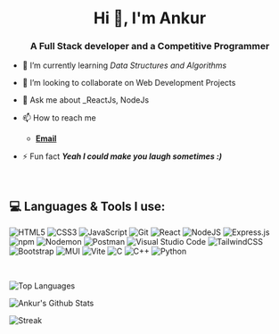 <h1 align="center">Hi 👋, I'm Ankur</h1>
<h3 align="center">A Full Stack developer and a Competitive Programmer</h3>

- 🌱 I’m currently learning _Data Structures and Algorithms_

- 👯 I’m looking to collaborate on Web Development Projects 

- 💬 Ask me about _ReactJs, NodeJs

- 📫 How to reach me 
    - <a href="mailto:im4ankur@gmail.com" target="_blank"> **Email** </a>
    
- ⚡ Fun fact **_Yeah I could make you laugh sometimes :)_**
<br/>


## 💻 Languages &amp; Tools I use:

![HTML5](https://img.shields.io/badge/HTML5-E34F26?style=for-the-badge&logo=html5&logoColor=white)
![CSS3](https://img.shields.io/badge/css3-%231572B6.svg?style=for-the-badge&logo=css3&logoColor=white)
![JavaScript](https://img.shields.io/badge/JavaScript-323330?style=for-the-badge&logo=javascript&logoColor=F7DF1E)
![Git](https://img.shields.io/badge/GIT-E44C30?style=for-the-badge&logo=git&logoColor=white)
![React](https://img.shields.io/badge/react-%2320232a.svg?style=for-the-badge&logo=react&logoColor=%2361DAFB)
![NodeJS](https://img.shields.io/badge/node.js-6DA55F?style=for-the-badge&logo=node.js&logoColor=white)
![Express.js](https://img.shields.io/badge/express.js-%23404d59.svg?style=for-the-badge&logo=express&logoColor=%2361DAFB)
![npm](https://img.shields.io/badge/npm-CB3837?style=for-the-badge&logo=npm&logoColor=white)
![Nodemon](https://img.shields.io/badge/NODEMON-%23323330.svg?style=for-the-badge&logo=nodemon&logoColor=%BBDEAD)
![Postman](https://img.shields.io/badge/Postman-FF6C37?style=for-the-badge&logo=Postman&logoColor=white)
![Visual Studio Code](https://img.shields.io/badge/Visual%20Studio%20Code-0078d7.svg?style=for-the-badge&logo=visual-studio-code&logoColor=white)
![TailwindCSS](https://img.shields.io/badge/tailwindcss-%2338B2AC.svg?style=for-the-badge&logo=tailwind-css&logoColor=white)
![Bootstrap](https://img.shields.io/badge/bootstrap-%23563D7C.svg?style=for-the-badge&logo=bootstrap&logoColor=white)
![MUI](https://img.shields.io/badge/MUI-%230081CB.svg?style=for-the-badge&logo=mui&logoColor=white)
![Vite](https://img.shields.io/badge/vite-%23646CFF.svg?style=for-the-badge&logo=vite&logoColor=white)
![C](https://img.shields.io/badge/C-00599C?style=for-the-badge&logo=c&logoColor=white)
![C++](https://img.shields.io/badge/C%2B%2B-00599C?style=for-the-badge&logo=c%2B%2B&logoColor=white)
![Python](https://img.shields.io/badge/python-3670A0?style=for-the-badge&logo=python&logoColor=ffdd54)

<br/>

![Top Languages](https://github-readme-stats.vercel.app/api/top-langs/?username=07-ankur&theme=dark&hide_border=false&include_all_commits=false&count_private=false&layout=compact)

![Ankur's Github Stats](https://github-readme-stats.vercel.app/api?username=07-ankur&theme=dark&hide_border=false&include_all_commits=false&count_private=false)

![Streak](https://github-readme-streak-stats.herokuapp.com/?user=07-ankur&theme=dark&hide_border=false)

